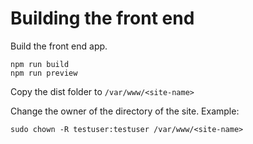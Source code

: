 # Building the front end 

Build the front end app. 

```shell
npm run build
npm run preview
```

Copy the dist folder to `/var/www/<site-name>`

Change the owner of the directory of the site. Example:

```shell
sudo chown -R testuser:testuser /var/www/<site-name>
```
